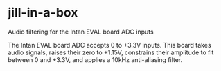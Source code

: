 # jill-in-a-box
Audio filtering for the Intan EVAL board ADC inputs

The Intan EVAL board ADC accepts 0 to +3.3V inputs. This board takes audio signals, raises their zero to +1.15V, constrains their amplitude to fit between 0 and +3.3V, and applies a 10kHz anti-aliasing filter.
